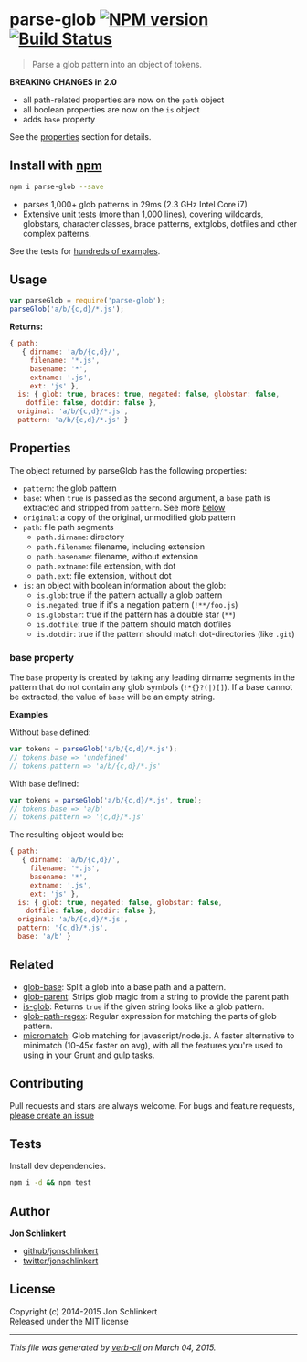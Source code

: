 # parse-glob [![NPM version](https://badge.fury.io/js/parse-glob.svg)](http://badge.fury.io/js/parse-glob)  [![Build Status](https://travis-ci.org/jonschlinkert/parse-glob.svg)](https://travis-ci.org/jonschlinkert/parse-glob) 

> Parse a glob pattern into an object of tokens.

**BREAKING CHANGES in 2.0** 

- all path-related properties are now on the `path` object
- all boolean properties are now on the `is` object
- adds `base` property

See the [properties](#properties) section for details.

## Install with [npm](npmjs.org)

```bash
npm i parse-glob --save
```

- parses 1,000+ glob patterns in 29ms (2.3 GHz Intel Core i7)
- Extensive [unit tests](./test.js) (more than 1,000 lines), covering wildcards, globstars, character classes, brace patterns, extglobs, dotfiles and other complex patterns.

See the tests for [hundreds of examples](./test.js).

## Usage

```js
var parseGlob = require('parse-glob');
parseGlob('a/b/{c,d}/*.js');
```

**Returns:**

```js
{ path:
   { dirname: 'a/b/{c,d}/',
     filename: '*.js',
     basename: '*',
     extname: '.js',
     ext: 'js' },
  is: { glob: true, braces: true, negated: false, globstar: false, 
    dotfile: false, dotdir: false },
  original: 'a/b/{c,d}/*.js',
  pattern: 'a/b/{c,d}/*.js' }
```

## Properties

The object returned by parseGlob has the following properties:

- `pattern`: the glob pattern
- `base`: when `true` is passed as the second argument, a `base` path is extracted and stripped from `pattern`. See more [below](#base-property)
- `original`: a copy of the original, unmodified glob pattern
- `path`: file path segments
  + `path.dirname`: directory
  + `path.filename`: filename, including extension
  + `path.basename`: filename, without extension
  + `path.extname`: file extension, with dot
  + `path.ext`: file extension, without dot
- `is`: an object with boolean information about the glob:
  + `is.glob`: true if the pattern actually a glob pattern
  + `is.negated`: true if it's a negation pattern (`!**/foo.js`)
  + `is.globstar`: true if the pattern has a double star (`**`)
  + `is.dotfile`: true if the pattern should match dotfiles 
  + `is.dotdir`: true if the pattern should match dot-directories (like `.git`)


### base property

The `base` property is created by taking any leading dirname segments in the pattern that do not contain any glob symbols (`!*{}?(|)[]`). If a base cannot be extracted, the value of `base` will be an empty string.

**Examples**

Without `base` defined:

```js
var tokens = parseGlob('a/b/{c,d}/*.js');
// tokens.base => 'undefined'
// tokens.pattern => 'a/b/{c,d}/*.js'
```

With `base` defined:

```js
var tokens = parseGlob('a/b/{c,d}/*.js', true);
// tokens.base => 'a/b'
// tokens.pattern => '{c,d}/*.js'
```

The resulting object would be:

```js
{ path:
   { dirname: 'a/b/{c,d}/',
     filename: '*.js',
     basename: '*',
     extname: '.js',
     ext: 'js' },
  is: { glob: true, negated: false, globstar: false, 
    dotfile: false, dotdir: false },
  original: 'a/b/{c,d}/*.js',
  pattern: '{c,d}/*.js',
  base: 'a/b' }
```

## Related
* [glob-base](https://github.com/jonschlinkert/glob-base): Split a glob into a base path and a pattern.
* [glob-parent](https://github.com/es128/glob-parent): Strips glob magic from a string to provide the parent path
* [is-glob](https://github.com/jonschlinkert/is-glob): Returns `true` if the given string looks like a glob pattern.
* [glob-path-regex](https://github.com/regexps/glob-path-regex): Regular expression for matching the parts of glob pattern.
* [micromatch](https://github.com/jonschlinkert/micromatch): Glob matching for javascript/node.js. A faster alternative to minimatch (10-45x faster on avg), with all the features you're used to using in your Grunt and gulp tasks.

## Contributing
Pull requests and stars are always welcome. For bugs and feature requests, [please create an issue](https://github.com/jonschlinkert/parse-glob/issues)


## Tests
Install dev dependencies.

```bash
npm i -d && npm test
```


## Author

**Jon Schlinkert**
 
+ [github/jonschlinkert](https://github.com/jonschlinkert)
+ [twitter/jonschlinkert](http://twitter.com/jonschlinkert) 

## License
Copyright (c) 2014-2015 Jon Schlinkert  
Released under the MIT license

***

_This file was generated by [verb-cli](https://github.com/assemble/verb-cli) on March 04, 2015._
